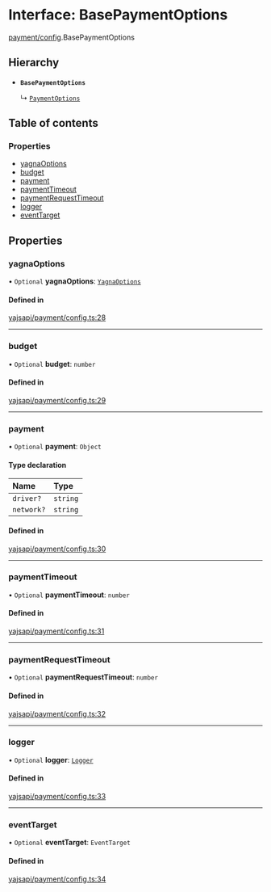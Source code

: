 # Interface: BasePaymentOptions

[payment/config](../modules/payment_config.md).BasePaymentOptions

## Hierarchy

- **`BasePaymentOptions`**

  ↳ [`PaymentOptions`](payment_payments.PaymentOptions.md)

## Table of contents

### Properties

- [yagnaOptions](payment_config.BasePaymentOptions.md#yagnaoptions)
- [budget](payment_config.BasePaymentOptions.md#budget)
- [payment](payment_config.BasePaymentOptions.md#payment)
- [paymentTimeout](payment_config.BasePaymentOptions.md#paymenttimeout)
- [paymentRequestTimeout](payment_config.BasePaymentOptions.md#paymentrequesttimeout)
- [logger](payment_config.BasePaymentOptions.md#logger)
- [eventTarget](payment_config.BasePaymentOptions.md#eventtarget)

## Properties

### yagnaOptions

• `Optional` **yagnaOptions**: [`YagnaOptions`](../modules/executor_executor.md#yagnaoptions)

#### Defined in

[yajsapi/payment/config.ts:28](https://github.com/golemfactory/yajsapi/blob/d7422f1/yajsapi/payment/config.ts#L28)

___

### budget

• `Optional` **budget**: `number`

#### Defined in

[yajsapi/payment/config.ts:29](https://github.com/golemfactory/yajsapi/blob/d7422f1/yajsapi/payment/config.ts#L29)

___

### payment

• `Optional` **payment**: `Object`

#### Type declaration

| Name | Type |
| :------ | :------ |
| `driver?` | `string` |
| `network?` | `string` |

#### Defined in

[yajsapi/payment/config.ts:30](https://github.com/golemfactory/yajsapi/blob/d7422f1/yajsapi/payment/config.ts#L30)

___

### paymentTimeout

• `Optional` **paymentTimeout**: `number`

#### Defined in

[yajsapi/payment/config.ts:31](https://github.com/golemfactory/yajsapi/blob/d7422f1/yajsapi/payment/config.ts#L31)

___

### paymentRequestTimeout

• `Optional` **paymentRequestTimeout**: `number`

#### Defined in

[yajsapi/payment/config.ts:32](https://github.com/golemfactory/yajsapi/blob/d7422f1/yajsapi/payment/config.ts#L32)

___

### logger

• `Optional` **logger**: [`Logger`](utils_logger_logger.Logger.md)

#### Defined in

[yajsapi/payment/config.ts:33](https://github.com/golemfactory/yajsapi/blob/d7422f1/yajsapi/payment/config.ts#L33)

___

### eventTarget

• `Optional` **eventTarget**: `EventTarget`

#### Defined in

[yajsapi/payment/config.ts:34](https://github.com/golemfactory/yajsapi/blob/d7422f1/yajsapi/payment/config.ts#L34)
